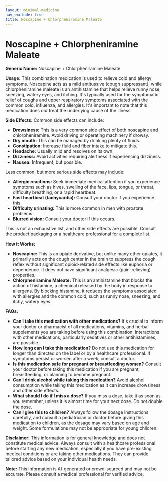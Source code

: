 ```yaml
---
layout: minimal-medicine
nav_exclude: true
title: Noscapine + Chlorpheniramine Maleate
---
```


# Noscapine + Chlorpheniramine Maleate

**Generic Name:** Noscapine + Chlorpheniramine Maleate

**Usage:**  This combination medication is used to relieve cold and allergy symptoms.  Noscapine acts as a mild antitussive (cough suppressant), while chlorpheniramine maleate is an antihistamine that helps relieve runny nose, sneezing, watery eyes, and itching.  It's typically used for the symptomatic relief of coughs and upper respiratory symptoms associated with the common cold, influenza, and allergies.  It's important to note that this medication does *not* treat the underlying cause of the illness.

**Side Effects:** Common side effects can include:

* **Drowsiness:** This is a very common side effect of both noscapine and chlorpheniramine.  Avoid driving or operating machinery if drowsy.
* **Dry mouth:** This can be managed by drinking plenty of fluids.
* **Constipation:** Increase fluid and fiber intake to mitigate this.
* **Headache:** Usually mild and resolves on its own.
* **Dizziness:** Avoid activities requiring alertness if experiencing dizziness.
* **Nausea:**  Infrequent, but possible.

Less common, but more serious side effects may include:

* **Allergic reactions:**  Seek immediate medical attention if you experience symptoms such as hives, swelling of the face, lips, tongue, or throat, difficulty breathing, or a rapid heartbeat.
* **Fast heartbeat (tachycardia):**  Consult your doctor if you experience this.
* **Difficulty urinating:**  This is more common in men with prostate problems.
* **Blurred vision:**  Consult your doctor if this occurs.

This is not an exhaustive list, and other side effects are possible.  Consult the product packaging or a healthcare professional for a complete list.

**How it Works:**

* **Noscapine:** This is an opiate derivative, but unlike many other opiates, it primarily acts on the cough center in the brain to suppress the cough reflex without significant opioid-related side effects like euphoria or dependence.  It does not have significant analgesic (pain-relieving) properties.
* **Chlorpheniramine Maleate:** This is an antihistamine that blocks the action of histamine, a chemical released by the body in response to allergens.  By blocking histamine, it reduces the symptoms associated with allergies and the common cold, such as runny nose, sneezing, and itchy, watery eyes.


**FAQs:**

* **Can I take this medication with other medications?**  It's crucial to inform your doctor or pharmacist of all medications, vitamins, and herbal supplements you are taking before using this combination.  Interactions with other medications, particularly sedatives or other antihistamines, are possible.
* **How long can I take this medication?**  Do not use this medication for longer than directed on the label or by a healthcare professional.  If symptoms persist or worsen after a week, consult a doctor.
* **Is this medication safe for pregnant or breastfeeding women?**  Consult your doctor before taking this medication if you are pregnant, breastfeeding, or planning to become pregnant.
* **Can I drink alcohol while taking this medication?**  Avoid alcohol consumption while taking this medication as it can increase drowsiness and other side effects.
* **What should I do if I miss a dose?**  If you miss a dose, take it as soon as you remember, unless it is almost time for your next dose.  Do not double the dose.
* **Can I give this to children?**  Always follow the dosage instructions carefully, and consult a pediatrician or doctor before giving this medication to children, as the dosage may vary based on age and weight.  Some formulations may not be appropriate for young children.


**Disclaimer:** This information is for general knowledge and does not constitute medical advice.  Always consult with a healthcare professional before starting any new medication, especially if you have pre-existing medical conditions or are taking other medications.  They can provide tailored advice based on your individual health needs.


**Note:** This information is AI-generated or crowd-sourced and may not be accurate. Please consult a medical professional for verified advice.